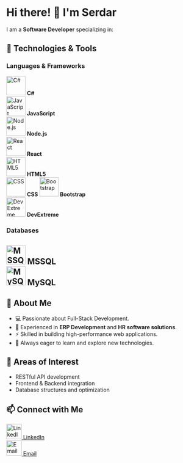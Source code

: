 # Hi there! 👋 I'm Serdar

I am a **Software Developer** specializing in:  
## 🌟 Technologies & Tools  

### Languages & Frameworks  
<img src="https://cdn.jsdelivr.net/gh/devicons/devicon/icons/csharp/csharp-original.svg" alt="C#" width="50" height="50"/> **C#**  
<img src="https://cdn.jsdelivr.net/gh/devicons/devicon/icons/javascript/javascript-original.svg" alt="JavaScript" width="50" height="50"/> **JavaScript**  
<img src="https://cdn.jsdelivr.net/gh/devicons/devicon/icons/nodejs/nodejs-original.svg" alt="Node.js" width="50" height="50"/> **Node.js**  
<img src="https://cdn.jsdelivr.net/gh/devicons/devicon/icons/react/react-original.svg" alt="React" width="50" height="50"/> **React**  
 <img src="https://cdn.jsdelivr.net/gh/devicons/devicon/icons/html5/html5-original.svg" alt="HTML5" width="50" height="50"/> **HTML5**  
 <img src="https://cdn.jsdelivr.net/gh/devicons/devicon/icons/css3/css3-original.svg" alt="CSS" width="50" height="50"/> **CSS** 
<img src="https://cdn.jsdelivr.net/gh/devicons/devicon/icons/bootstrap/bootstrap-original.svg" alt="Bootstrap" width="50" height="50"/> **Bootstrap**  
 <img src="https://cdn.jsdelivr.net/gh/devicons/devicon/icons/devextreme/devextreme-original.svg" alt="DevExtreme" width="50" height="50"/> **DevExtreme**  
### Databases  
<img src="https://cdn.jsdelivr.net/gh/devicons/devicon/icons/microsoftsqlserver/microsoftsqlserver-plain.svg" alt="MSSQL" width="50" height="50"/> **MSSQL**  
<img src="https://cdn.jsdelivr.net/gh/devicons/devicon/icons/mysql/mysql-original.svg" alt="MySQL" width="50" height="50"/> **MySQL**  
---

## 🌟 About Me
- 💻 Passionate about Full-Stack Development.  
- 🏢 Experienced in **ERP Development** and **HR software solutions**.  
- ⚡ Skilled in building high-performance web applications.  
- 🌱 Always eager to learn and explore new technologies. 

## 🔧 Areas of Interest
- RESTful API development  
- Frontend & Backend integration  
- Database structures and optimization  

## 📫 Connect with Me  
[<img src="https://cdn.jsdelivr.net/gh/devicons/devicon/icons/linkedin/linkedin-original.svg" alt="LinkedIn" width="40" height="40"/> LinkedIn](https://www.linkedin.com/in/serdar-kandiran-1a71a950/)  
[<img src="https://cdn.jsdelivr.net/gh/devicons/devicon/icons/google/google-original.svg" alt="Email" width="40" height="40"/> Email](serdar.kandiran@outlook.com)  
